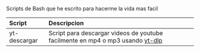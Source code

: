 Scripts de Bash que he escrito para hacerme la vida mas facil

Script|Descripcion
:---|:---
yt-descargar|Script para descargar videos de youtube facilmente en mp4 o mp3 usando [yt-dlp](https://github.com/yt-dlp/yt-dlp)
